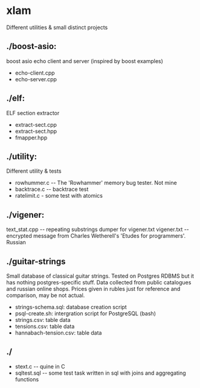 # xlam
Different utilities &amp; small distinct projects 

## ./boost-asio:
boost asio echo client and server (inspired by boost examples)

- echo-client.cpp
- echo-server.cpp

## ./elf:
ELF section extractor

- extract-sect.cpp
- extract-sect.hpp
- fmapper.hpp

## ./utility:
Different utility &amp; tests

- rowhummer.c -- The 'Rowhammer' memory bug tester. Not mine
- backtrace.c -- backtrace test
- ratelimit.c - some test with atomics

## ./vigener:

text_stat.cpp -- repeating substrings dumper for vigener.txt
vigener.txt  -- encrypted message from Charles Wetherell's
    'Etudes for programmers'. Russian

## ./guitar-strings
Small database of classical guitar strings. Tested on Postgres RDBMS 
but it has nothing postgres-specific stuff.
Data collected from public catalogues and russian online shops.
Prices given in rubles just for reference and comparison, may be not actual.

- strings-schema.sql: database creation script
- psql-create.sh: intergration script for PostgreSQL (bash)
- strings.csv: table data
- tensions.csv: table data 
- hannabach-tension.csv: table data

## ./

- stext.c -- quine in C
- sqltest.sql -- some test task written in sql
	         with joins and aggregating functions


